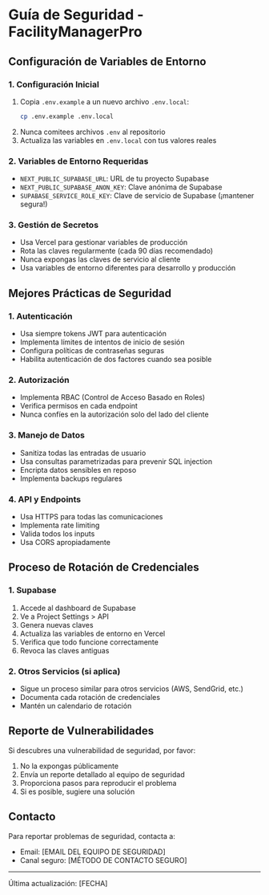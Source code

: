 # Guía de Seguridad - FacilityManagerPro

## Configuración de Variables de Entorno

### 1. Configuración Inicial
1. Copia `.env.example` a un nuevo archivo `.env.local`:
   ```bash
   cp .env.example .env.local
   ```
2. Nunca comitees archivos `.env` al repositorio
3. Actualiza las variables en `.env.local` con tus valores reales

### 2. Variables de Entorno Requeridas
- `NEXT_PUBLIC_SUPABASE_URL`: URL de tu proyecto Supabase
- `NEXT_PUBLIC_SUPABASE_ANON_KEY`: Clave anónima de Supabase
- `SUPABASE_SERVICE_ROLE_KEY`: Clave de servicio de Supabase (¡mantener segura!)

### 3. Gestión de Secretos
- Usa Vercel para gestionar variables de producción
- Rota las claves regularmente (cada 90 días recomendado)
- Nunca expongas las claves de servicio al cliente
- Usa variables de entorno diferentes para desarrollo y producción

## Mejores Prácticas de Seguridad

### 1. Autenticación
- Usa siempre tokens JWT para autenticación
- Implementa límites de intentos de inicio de sesión
- Configura políticas de contraseñas seguras
- Habilita autenticación de dos factores cuando sea posible

### 2. Autorización
- Implementa RBAC (Control de Acceso Basado en Roles)
- Verifica permisos en cada endpoint
- Nunca confíes en la autorización solo del lado del cliente

### 3. Manejo de Datos
- Sanitiza todas las entradas de usuario
- Usa consultas parametrizadas para prevenir SQL injection
- Encripta datos sensibles en reposo
- Implementa backups regulares

### 4. API y Endpoints
- Usa HTTPS para todas las comunicaciones
- Implementa rate limiting
- Valida todos los inputs
- Usa CORS apropiadamente

## Proceso de Rotación de Credenciales

### 1. Supabase
1. Accede al dashboard de Supabase
2. Ve a Project Settings > API
3. Genera nuevas claves
4. Actualiza las variables de entorno en Vercel
5. Verifica que todo funcione correctamente
6. Revoca las claves antiguas

### 2. Otros Servicios (si aplica)
- Sigue un proceso similar para otros servicios (AWS, SendGrid, etc.)
- Documenta cada rotación de credenciales
- Mantén un calendario de rotación

## Reporte de Vulnerabilidades

Si descubres una vulnerabilidad de seguridad, por favor:
1. No la expongas públicamente
2. Envía un reporte detallado al equipo de seguridad
3. Proporciona pasos para reproducir el problema
4. Si es posible, sugiere una solución

## Contacto

Para reportar problemas de seguridad, contacta a:
- Email: [EMAIL DEL EQUIPO DE SEGURIDAD]
- Canal seguro: [MÉTODO DE CONTACTO SEGURO]

---

Última actualización: [FECHA] 